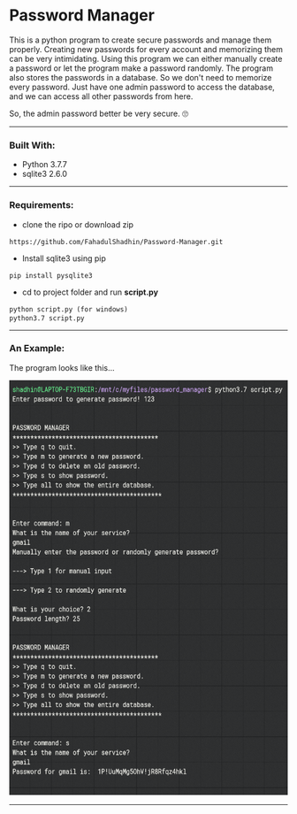# Password Manager
This is a python program to create secure passwords and manage them properly. Creating new passwords for every account and memorizing them can be very intimidating. Using this program we can either manually create a password or let the program make a password randomly. The program also stores the passwords in a database. So we don't need to memorize every password. Just have one admin password to access the database, and we can access all other passwords from here.
<p> So, the admin password better be very secure. &#128580 </p>

----------------------------------------------------------------------------------------------------------------------------------------
### Built With:
* Python 3.7.7
* sqlite3 2.6.0

----------------------------------------------------------------------------------------------------------------------------------------
### Requirements:
* clone the ripo or download zip
```
https://github.com/FahadulShadhin/Password-Manager.git
```
* Install sqlite3 using pip
```
pip install pysqlite3
```
* cd to project folder and run <strong>script.py</strong>
```
python script.py (for windows)
python3.7 script.py
```
----------------------------------------------------------------------------------------------------------------------------------------
### An Example:
The program looks like this...
<p><img src="images/example.png" width=600 height=750></p>

----------------------------------------------------------------------------------------------------------------------------------------
